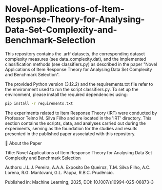 # Novel-Applications-of-Item-Response-Theory-for-Analysing-Data-Set-Complexity-and-Benchmark-Selection

This repository contains the .arff datasets, the corresponding dataset complexity measures (see data_complexity.dat), and the implemented classification methods (see classifiers.py) as described in the paper "Novel Applications of Item Response Theory for Analysing Data Set Complexity and Benchmark Selection".

The provided Python version (3.12.2) and the requirements.txt file refer to the environment used to run the script classifiers.py.
To set up the environment, please install the required dependencies using:

```bash
pip install -r requirements.txt
```

The experiments related to Item Response Theory (IRT) were conducted by Professor Telmo M. Silva Filho and are located in the 'IRT' directory. This section contains the scripts, data, and analyses carried out during the experiments, serving as the foundation for the studies and results presented in the published paper associated with this repository.


📄 About the Paper

Title: Novel Applications of Item Response Theory for Analysing Data Set Complexity and Benchmark Selection

Authors: J.L.J. Pereira, A.A.A. Exposito De Queiroz, T.M. Silva Filho, A.C. Lorena, R.G. Mantovani, G.L. Pappa, R.B.C. Prudêncio.

Published in: Machine Learning, 2025, DOI: 10.1007/s10994-025-06873-3
